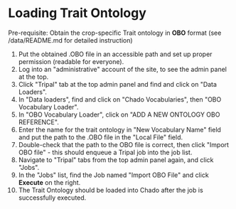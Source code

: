 # Loading Trait Ontology

Pre-requisite: Obtain the crop-specific Trait ontology in **OBO** format (see /data/README.md for detailed instruction)

1. Put the obtained .OBO file in an accessible path and set up proper permission (readable for everyone). 
2. Log into an "administrative" account of the site, to see the admin panel at the top.
3. Click "Tripal" tab at the top admin panel and find and click on "Data Loaders".
4. In "Data loaders", find and click on "Chado Vocabularies", then "OBO Vocabulary Loader".
5. In "OBO Vocabulary Loader", click on "ADD A NEW ONTOLOGY OBO REFERENCE".
6. Enter the name for the trait ontology in "New Vocabulary Name" field and put the path to the .OBO file in the "Local File" field. 
7. Double-check that the path to the OBO file is correct, then click "Import OBO file" - this should enqueue a Tripal job into the job list.
8. Navigate to "Tripal" tabs from the top admin panel again, and click "Jobs".
9. In the "Jobs" list, find the Job named "Import OBO File" and click **Execute** on the right.
10. The Trait Ontology should be loaded into Chado after the job is successfully executed.

